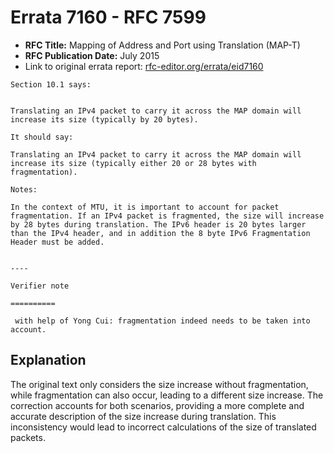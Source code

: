 # Errata 7160 - RFC 7599

- **RFC Title:** Mapping of Address and Port using Translation (MAP-T)
- **RFC Publication Date:** July 2015
- Link to original errata report: [rfc-editor.org/errata/eid7160](https://www.rfc-editor.org/errata/eid7160)

```
Section 10.1 says:


Translating an IPv4 packet to carry it across the MAP domain will increase its size (typically by 20 bytes).

It should say:

Translating an IPv4 packet to carry it across the MAP domain will increase its size (typically either 20 or 28 bytes with fragmentation).

Notes:

In the context of MTU, it is important to account for packet fragmentation. If an IPv4 packet is fragmented, the size will increase by 28 bytes during translation. The IPv6 header is 20 bytes larger than the IPv4 header, and in addition the 8 byte IPv6 Fragmentation Header must be added.

----
Verifier note
==========
 with help of Yong Cui: fragmentation indeed needs to be taken into account.
```

## Explanation

The original text only considers the size increase without fragmentation, while fragmentation can also occur, leading to a different size increase.  The correction accounts for both scenarios, providing a more complete and accurate description of the size increase during translation. This inconsistency would lead to incorrect calculations of the size of translated packets.
